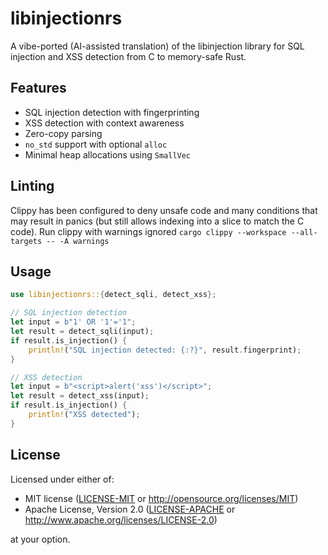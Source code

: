 # libinjectionrs

A vibe-ported (AI-assisted translation) of the libinjection library for SQL injection and XSS detection from C to memory-safe Rust.

## Features

- SQL injection detection with fingerprinting
- XSS detection with context awareness
- Zero-copy parsing
- `no_std` support with optional `alloc`
- Minimal heap allocations using `SmallVec`

## Linting
Clippy has been configured to deny unsafe code and many conditions that may result in panics (but still allows indexing into a slice to match the C code). Run clippy with warnings ignored ```cargo clippy --workspace --all-targets -- -A warnings```

## Usage

```rust
use libinjectionrs::{detect_sqli, detect_xss};

// SQL injection detection
let input = b"1' OR '1'='1";
let result = detect_sqli(input);
if result.is_injection() {
    println!("SQL injection detected: {:?}", result.fingerprint);
}

// XSS detection
let input = b"<script>alert('xss')</script>";
let result = detect_xss(input);
if result.is_injection() {
    println!("XSS detected");
}
```

## License

Licensed under either of:
- MIT license ([LICENSE-MIT](LICENSE-MIT) or http://opensource.org/licenses/MIT)
- Apache License, Version 2.0 ([LICENSE-APACHE](LICENSE-APACHE) or http://www.apache.org/licenses/LICENSE-2.0)

at your option.